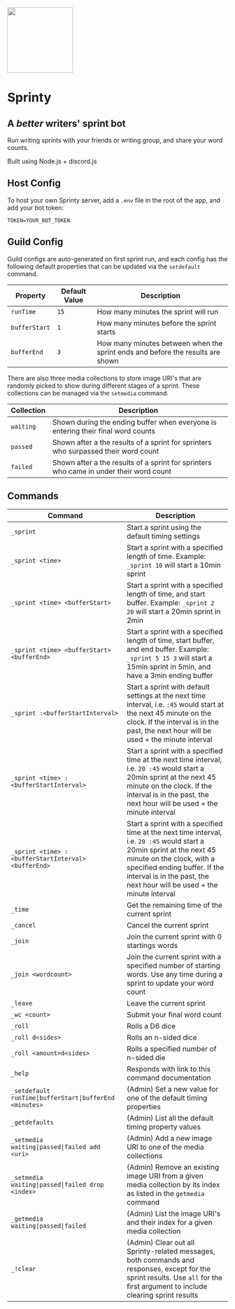 <img src="https://raw.githubusercontent.com/jpmoormann/sprinty/main/Sprinty-logo.png" style="display:block;width:150px"/>

# **Sprinty**
## A *better* writers' sprint bot

Run writing sprints with your friends or writing group, and share your word counts.

Built using Node.js + discord.js

## Host Config
To host your own Sprinty server, add a `.env` file in the root of the app, and add your bot token:
```
TOKEN=YOUR_BOT_TOKEN
```

## Guild Config
Guild configs are auto-generated on first sprint run, and each config has the following default properties that can be updated via the `setdefault` command.

|Property|Default Value|Description|
|---|---|---|
|`runTime`|`15`|How many minutes the sprint will run|
|`bufferStart`|`1`|How many minutes before the sprint starts|
|`bufferEnd`|`3`|How many minutes between when the sprint ends and before the results are shown|

There are also three media collections to store image URI's that are randomly picked to show during different stages of a sprint. These collections can be managed via the `setmedia` command.

|Collection|Description|
|---|---|
|`waiting`|Shown during the ending buffer when everyone is entering their final word counts|
|`passed`|Shown after a the results of a sprint for sprinters who surpassed their word count|
|`failed`|Shown after a the results of a sprint for sprinters who came in under their word count|

## Commands
|Command|Description|
|---|---|
|`_sprint`|Start a sprint using the default timing settings|
|`_sprint <time>`|Start a sprint with a specified length of time. Example: `_sprint 10` will start a 10min sprint|
|`_sprint <time> <bufferStart>`|Start a sprint with a specified length of time, and start buffer. Example: `_sprint 2 20` will start a 20min sprint in 2min|
|`_sprint <time> <bufferStart> <bufferEnd>`|Start a sprint with a specified length of time, start buffer, and end buffer. Example: `_sprint 5 15 3` will start a 15min sprint in 5min, and have a 3min ending buffer|
|`_sprint :<bufferStartInterval>`|Start a sprint with default settings at the next time interval, i.e. `:45` would start at the next 45 minute on the clock. If the interval is in the past, the next hour will be used + the minute interval|
|`_sprint <time> :<bufferStartInterval>`|Start a sprint with a specified time at the next time interval, i.e. `20 :45` would start a 20min sprint at the next 45 minute on the clock. If the interval is in the past, the next hour will be used + the minute interval|
|`_sprint <time> :<bufferStartInterval> <bufferEnd>`|Start a sprint with a specified time at the next time interval, i.e. `20 :45` would start a 20min sprint at the next 45 minute on the clock, with a specified ending buffer. If the interval is in the past, the next hour will be used + the minute interval|
|`_time`|Get the remaining time of the current sprint|
|`_cancel`|Cancel the current sprint|
|`_join`|Join the current sprint with 0 startings words|
|`_join <wordcount>`|Join the current sprint with a specified number of starting words. Use any time during a sprint to update your word count|
|`_leave`|Leave the current sprint|
|`_wc <count>`|Submit your final word count |
|`_roll`|Rolls a D6 dice|
|`_roll d<sides>`|Rolls an n-sided dice|
|`_roll <amount>d<sides>`|Rolls a specified number of n-sided die|
|`_help`|Responds with link to this command documentation|
|`_setdefault runTime\|bufferStart\|bufferEnd <minutes>`|(Admin) Set a new value for one of the default timing properties|
|`_getdefaults`|(Admin) List all the default timing property values|
|`_setmedia waiting\|passed\|failed add <uri>`|(Admin) Add a new image URI to one of the media collections|
|`_setmedia waiting\|passed\|failed drop <index>`|(Admin) Remove an existing image URI from a given media collection by its index as listed in the `getmedia` command|
|`_getmedia waiting\|passed\|failed`|(Admin) List the image URI's and their index for a given media collection|
|`_!clear`|(Admin) Clear out all Sprinty-related messages, both commands and responses, except for the sprint results. Use `all` for the first argument to include clearing sprint results|
